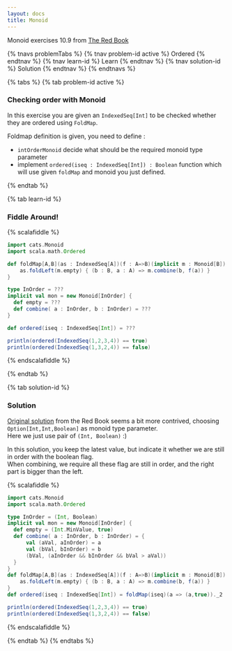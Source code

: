```yaml
---
layout: docs
title: Monoid 
---
```


Monoid exercises 10.9 from [The Red Book](https://www.manning.com/books/functional-programming-in-scala)

{% tnavs problemTabs %}
    {% tnav problem-id active %} Ordered {% endtnav %}
    {% tnav learn-id %} Learn  {% endtnav %}
    {% tnav solution-id %} Solution  {% endtnav %}
{% endtnavs %}

{% tabs %}
{% tab problem-id active %} 
<h3>Checking order with Monoid</h3>

In this exercise you are given an `IndexedSeq[Int]` to be checked whether they are ordered using `FoldMap`.

Foldmap definition is given, you need to define :
* `intOrderMonoid` decide what should be the required monoid type parameter
* implement `ordered(iseq : IndexedSeq[Int]) : Boolean` function which will use given `foldMap` and monoid you just defined.

{% endtab %}

{% tab learn-id %} 
<h3>Fiddle Around!</h3>

{% scalafiddle %}
```scala 
import cats.Monoid
import scala.math.Ordered

def foldMap[A,B](as : IndexedSeq[A])(f : A=>B)(implicit m : Monoid[B]) = {
    as.foldLeft(m.empty) { (b : B, a : A) => m.combine(b, f(a)) }
}

type InOrder = ??? 
implicit val mon = new Monoid[InOrder] {
  def empty = ??? 
  def combine( a : InOrder, b : InOrder) = ???
}

def ordered(iseq : IndexedSeq[Int]) = ??? 

println(ordered(IndexedSeq(1,2,3,4)) == true)
println(ordered(IndexedSeq(1,3,2,4)) == false) 
```
{% endscalafiddle %}

{% endtab %}

{% tab solution-id %} 
<h3>Solution</h3>

[Original solution](https://github.com/fpinscala/fpinscala/blob/7a43335a04679e140c8c4cf7c359fd8a39bbe39f/answers/src/main/scala/fpinscala/monoids/Monoid.scala#L120) from the Red Book seems a bit more contrived, choosing `Option[Int,Int,Boolean]` as monoid type parameter.  
Here we just use pair of `(Int, Boolean)` :)

In this solution, you keep the latest value, but indicate it whether we are still in order with the boolean flag.  
When combining, we require all these flag are still in order, and the right part is bigger than the left. 

{% scalafiddle %}
```scala 
import cats.Monoid
import scala.math.Ordered

type InOrder = (Int, Boolean)
implicit val mon = new Monoid[InOrder] {
  def empty = (Int.MinValue, true)
  def combine( a : InOrder, b : InOrder) = {
      val (aVal, aInOrder) = a
      val (bVal, bInOrder) = b
      (bVal, (aInOrder && bInOrder && bVal > aVal))
  }
}
def foldMap[A,B](as : IndexedSeq[A])(f : A=>B)(implicit m : Monoid[B]) = {
    as.foldLeft(m.empty) { (b : B, a : A) => m.combine(b, f(a)) }
}
def ordered(iseq : IndexedSeq[Int]) = foldMap(iseq)(a => (a,true))._2

println(ordered(IndexedSeq(1,2,3,4)) == true)
println(ordered(IndexedSeq(1,3,2,4)) == false) 
```
{% endscalafiddle %}

{% endtab %}
{% endtabs %}
